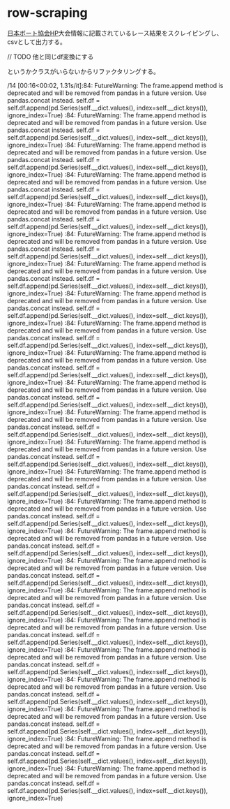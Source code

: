 # row-scraping

[日本ボート協会HP](https://www.jara.or.jp/race/)大会情報に記載されているレース結果をスクレイピングし、csvとして出力する。

// TODO 他と同じdf変換にする

というかクラスがいらないからリファクタリングする。

/14 [00:16<00:02,  1.31s/it]<ipython-input-1-7edfd2c4d655>:84: FutureWarning: The frame.append method is deprecated and will be removed from pandas in a future version. Use pandas.concat instead.
  self.df = self.df.append(pd.Series(self.__dict.values(), index=self.__dict.keys()), ignore_index=True)
<ipython-input-1-7edfd2c4d655>:84: FutureWarning: The frame.append method is deprecated and will be removed from pandas in a future version. Use pandas.concat instead.
  self.df = self.df.append(pd.Series(self.__dict.values(), index=self.__dict.keys()), ignore_index=True)
<ipython-input-1-7edfd2c4d655>:84: FutureWarning: The frame.append method is deprecated and will be removed from pandas in a future version. Use pandas.concat instead.
  self.df = self.df.append(pd.Series(self.__dict.values(), index=self.__dict.keys()), ignore_index=True)
<ipython-input-1-7edfd2c4d655>:84: FutureWarning: The frame.append method is deprecated and will be removed from pandas in a future version. Use pandas.concat instead.
  self.df = self.df.append(pd.Series(self.__dict.values(), index=self.__dict.keys()), ignore_index=True)
<ipython-input-1-7edfd2c4d655>:84: FutureWarning: The frame.append method is deprecated and will be removed from pandas in a future version. Use pandas.concat instead.
  self.df = self.df.append(pd.Series(self.__dict.values(), index=self.__dict.keys()), ignore_index=True)
<ipython-input-1-7edfd2c4d655>:84: FutureWarning: The frame.append method is deprecated and will be removed from pandas in a future version. Use pandas.concat instead.
  self.df = self.df.append(pd.Series(self.__dict.values(), index=self.__dict.keys()), ignore_index=True)
<ipython-input-1-7edfd2c4d655>:84: FutureWarning: The frame.append method is deprecated and will be removed from pandas in a future version. Use pandas.concat instead.
  self.df = self.df.append(pd.Series(self.__dict.values(), index=self.__dict.keys()), ignore_index=True)
<ipython-input-1-7edfd2c4d655>:84: FutureWarning: The frame.append method is deprecated and will be removed from pandas in a future version. Use pandas.concat instead.
  self.df = self.df.append(pd.Series(self.__dict.values(), index=self.__dict.keys()), ignore_index=True)
<ipython-input-1-7edfd2c4d655>:84: FutureWarning: The frame.append method is deprecated and will be removed from pandas in a future version. Use pandas.concat instead.
  self.df = self.df.append(pd.Series(self.__dict.values(), index=self.__dict.keys()), ignore_index=True)
<ipython-input-1-7edfd2c4d655>:84: FutureWarning: The frame.append method is deprecated and will be removed from pandas in a future version. Use pandas.concat instead.
  self.df = self.df.append(pd.Series(self.__dict.values(), index=self.__dict.keys()), ignore_index=True)
<ipython-input-1-7edfd2c4d655>:84: FutureWarning: The frame.append method is deprecated and will be removed from pandas in a future version. Use pandas.concat instead.
  self.df = self.df.append(pd.Series(self.__dict.values(), index=self.__dict.keys()), ignore_index=True)
<ipython-input-1-7edfd2c4d655>:84: FutureWarning: The frame.append method is deprecated and will be removed from pandas in a future version. Use pandas.concat instead.
  self.df = self.df.append(pd.Series(self.__dict.values(), index=self.__dict.keys()), ignore_index=True)
<ipython-input-1-7edfd2c4d655>:84: FutureWarning: The frame.append method is deprecated and will be removed from pandas in a future version. Use pandas.concat instead.
  self.df = self.df.append(pd.Series(self.__dict.values(), index=self.__dict.keys()), ignore_index=True)
<ipython-input-1-7edfd2c4d655>:84: FutureWarning: The frame.append method is deprecated and will be removed from pandas in a future version. Use pandas.concat instead.
  self.df = self.df.append(pd.Series(self.__dict.values(), index=self.__dict.keys()), ignore_index=True)
<ipython-input-1-7edfd2c4d655>:84: FutureWarning: The frame.append method is deprecated and will be removed from pandas in a future version. Use pandas.concat instead.
  self.df = self.df.append(pd.Series(self.__dict.values(), index=self.__dict.keys()), ignore_index=True)
<ipython-input-1-7edfd2c4d655>:84: FutureWarning: The frame.append method is deprecated and will be removed from pandas in a future version. Use pandas.concat instead.
  self.df = self.df.append(pd.Series(self.__dict.values(), index=self.__dict.keys()), ignore_index=True)
<ipython-input-1-7edfd2c4d655>:84: FutureWarning: The frame.append method is deprecated and will be removed from pandas in a future version. Use pandas.concat instead.
  self.df = self.df.append(pd.Series(self.__dict.values(), index=self.__dict.keys()), ignore_index=True)
<ipython-input-1-7edfd2c4d655>:84: FutureWarning: The frame.append method is deprecated and will be removed from pandas in a future version. Use pandas.concat instead.
  self.df = self.df.append(pd.Series(self.__dict.values(), index=self.__dict.keys()), ignore_index=True)
<ipython-input-1-7edfd2c4d655>:84: FutureWarning: The frame.append method is deprecated and will be removed from pandas in a future version. Use pandas.concat instead.
  self.df = self.df.append(pd.Series(self.__dict.values(), index=self.__dict.keys()), ignore_index=True)
<ipython-input-1-7edfd2c4d655>:84: FutureWarning: The frame.append method is deprecated and will be removed from pandas in a future version. Use pandas.concat instead.
  self.df = self.df.append(pd.Series(self.__dict.values(), index=self.__dict.keys()), ignore_index=True)
<ipython-input-1-7edfd2c4d655>:84: FutureWarning: The frame.append method is deprecated and will be removed from pandas in a future version. Use pandas.concat instead.
  self.df = self.df.append(pd.Series(self.__dict.values(), index=self.__dict.keys()), ignore_index=True)
<ipython-input-1-7edfd2c4d655>:84: FutureWarning: The frame.append method is deprecated and will be removed from pandas in a future version. Use pandas.concat instead.
  self.df = self.df.append(pd.Series(self.__dict.values(), index=self.__dict.keys()), ignore_index=True)
<ipython-input-1-7edfd2c4d655>:84: FutureWarning: The frame.append method is deprecated and will be removed from pandas in a future version. Use pandas.concat instead.
  self.df = self.df.append(pd.Series(self.__dict.values(), index=self.__dict.keys()), ignore_index=True)
<ipython-input-1-7edfd2c4d655>:84: FutureWarning: The frame.append method is deprecated and will be removed from pandas in a future version. Use pandas.concat instead.
  self.df = self.df.append(pd.Series(self.__dict.values(), index=self.__dict.keys()), ignore_index=True)